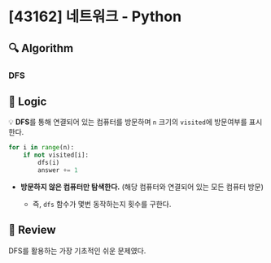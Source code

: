 # [43162] 네트워크 - Python

## :mag: Algorithm

### DFS

## :round_pushpin: Logic

💡 **DFS**를 통해 연결되어 있는 컴퓨터를 방문하며 `n` 크기의 `visited`에 방문여부를 표시한다.

```python
for i in range(n):
    if not visited[i]:
        dfs(i)
        answer += 1
```

- **방문하지 않은 컴퓨터만 탐색한다.** (해당 컴퓨터와 연결되어 있는 모든 컴퓨터 방문)

  - 즉, `dfs` 함수가 몇번 동작하는지 횟수를 구한다.

## :memo: Review

DFS를 활용하는 가장 기초적인 쉬운 문제였다.